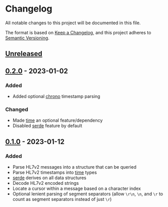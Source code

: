 # Changelog

All notable changes to this project will be documented in this file.

The format is based on [Keep a Changelog](https://keepachangelog.com/en/1.0.0/),
and this project adheres to [Semantic Versioning](https://semver.org/spec/v2.0.0.html).

## [Unreleased]

## [0.2.0] - 2023-01-02

### Added

- Added optional [chrono] timestamp parsing

### Changed

- Made [time] an optional feature/dependency
- Disabled [serde] feature by default

## [0.1.0] - 2023-01-12

### Added

- Parse HL7v2 messages into a structure that can be queried
- Parse HL7v2 timestamps into [time] types
- [serde] derives on all data structures
- Decode HL7v2 encoded strings
- Locate a cursor within a message based on a character index
- Optional lenient parsing of segment separators (allow `\r\n`, `\n`, and `\r` to count as segment separators instead of just `\r`)

[serde]: https://crates.io/crates/serde
[time]: https://crates.io/crates/time
[chrono]: https://crates.io/crates/chrono

[unreleased]: https://github.com/olivierlacan/keep-a-changelog/compare/v0.2.0...HEAD
[0.2.0]: https://github.com/olivierlacan/keep-a-changelog/compare/v0.1.0...v0.2.0
[0.1.0]: https://github.com/olivierlacan/keep-a-changelog/releases/tag/v0.1.0
